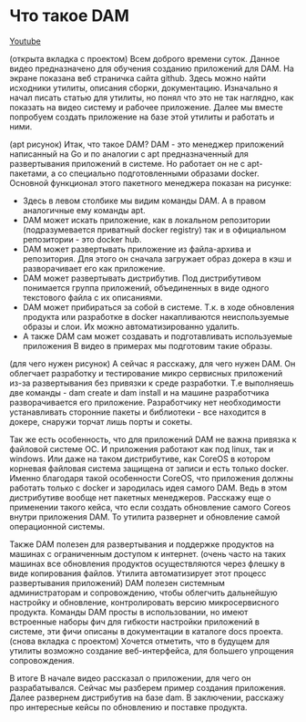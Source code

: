 # Что такое DAM

[Youtube](https://youtu.be/Brp6Yh2sdHI)

(открыта вкладка с проектом)
Всем доброго времени суток.
Данное видео предназначено для обучения созданию приложений для DAM.
На экране показана веб страничка сайта github. Здесь можно найти исходники утилиты, описания сборки, документацию.
Изначально я начал писать статью для утилиты, но понял что это не так наглядно, как показать на видео систему и рабочее приложение.
Далее мы вместе попробуем создать приложение на базе этой утилиты и работать и ними.

(apt рисунок)
Итак, что такое DAM?
DAM - это менеджер приложений написанный на Go и по аналогии с apt предназначенный для развертывания приложений в системе.
Но работает он не с apt-пакетами, а со специально подготовленными образами docker.
Основной функционал этого пакетного менеджера показан на рисунке:
- Здесь в левом столбике мы видим команды DAM.
  А в правом аналогичные ему команды apt.
- DAM может искать приложение, как в локальном репозитории (подразумевается приватный docker registry) так и в официальном репозитории - это docker hub.
- DAM может развертывать приложение из файла-архива и репозитория. Для этого он сначала загружает образ докера в кэш и разворачивает его как приложение.
- DAM может развертывать дистрибутив. Под дистрибутивом понимается группа приложений, объединенных в виде одного текстового файла с их описаниями.
- DAM может прибираться за собой в системе. Т.к. в ходе обновления продукта или разработке  в docker накапливаются неиспользуемые образы и слои.
Их можно автоматизированно удалить.
- А также DAM сам может создавать и подготавливать используемые приложения
  В видео в примерах мы подготовим такие образы.

(для чего нужен рисунок)
А сейчас я расскажу, для чего нужен DAM.
Он облегчает разработку и тестирование микро сервисных приложений из-за развертывания без привязки к среде разработки.
Т.е выполняешь две команды - dam create и dam install и на машине разработчика разворачивается его приложение.
Разработчику нет необходимости устанавливать сторонние пакеты и библиотеки - все находится в докере, снаружи торчат лишь порты и сокеты.

Так же есть особенность, что для приложений DAM не важна привязка к файловой системе ОС. И приложения работают как под linux, так и windows.
Или даже на таком дистрибутиве, как CoreOS в котором корневая файловая система защищена от записи и есть только docker.
Именно благодаря такой особенности CoreOS, что приложения должны работать только с docker и зародилась идея самого DAM.
Ведь в этом дистрибутиве вообще нет пакетных менеджеров.
Расскажу еще о применении такого кейса, что если создать обновление самого Coreos внутри приложения DAM.
То утилита развернет и обновление самой операционной системы.

Также DAM полезен  для развертывания и поддержке продуктов на машинах с ограниченным доступом к интернет.
(очень часто на таких машинах  все обновления продуктов осуществляются через флешку в виде копирования файлов.
Утилита автоматизирует этот процесс развертывания приложений)
DAM полезен системным администраторам и сопровождению, чтобы облегчить дальнейшую настройку и обновление, контролировать версию микросервисного продукта.
Команды DAM просты в использовании, но имеют встроенные наборы фич для гибкости настройки приложений в системе,
эти фичи описаны в документации в каталоге docs проекта. (снова вкладка с проектом)
Хочется отметить, что в будущем для утилиты возможно создание веб-интерфейса, для большего упрощения сопровождения.

В итоге
В начале видео рассказал о приложении, для чего он разрабатывался.
Сейчас мы разберем пример создания приложения.
Далее развернем дистрибутив на базе dam.
В заключении, расскажу про интересные кейсы по обновлению и поставке продукта.
